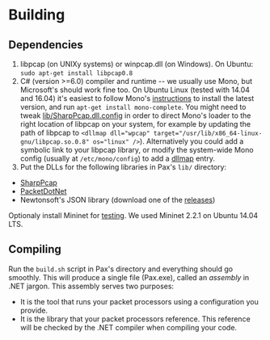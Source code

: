 # Building

## Dependencies
1. libpcap (on UNIXy systems) or winpcap.dll (on Windows).
  On Ubuntu: `sudo apt-get install libpcap0.8`
2. C# (version >=6.0) compiler and runtime -- we usually use Mono, but
  Microsoft's should work fine too.
  On Ubuntu Linux (tested with 14.04 and 16.04) it's easiest to follow Mono's
  [instructions](http://www.mono-project.com/docs/getting-started/install/linux/)
  to install the latest version, and run `apt-get install mono-complete`.
  You might need to tweak [lib/SharpPcap.dll.config](lib/SharpPcap.dll.config) in
  order to direct Mono's loader to the right location of libpcap on your system,
  for example by updating the path of libpcap to `<dllmap dll="wpcap" target="/usr/lib/x86_64-linux-gnu/libpcap.so.0.8" os="linux" />`).
  Alternatively you could add a symbolic link to your libpcap library, or modify
  the system-wide Mono config (usually at `/etc/mono/config`) to add a
  [dllmap](http://www.mono-project.com/docs/advanced/pinvoke/dllmap/) entry.
3. Put the DLLs for the following libraries in Pax's `lib/` directory:
  * [SharpPcap](https://github.com/chmorgan/sharppcap)
  * [PacketDotNet](https://github.com/chmorgan/packetnet)
  * Newtonsoft's JSON library (download one of the [releases](https://github.com/JamesNK/Newtonsoft.Json/releases))

Optionaly install Mininet for [testing](examples#testing-the-nat-with-mininet).
We used Mininet 2.2.1 on Ubuntu 14.04 LTS.


## Compiling
Run the `build.sh` script in Pax's directory and everything should go smoothly.
This will produce a single file (Pax.exe), called an *assembly* in .NET jargon.
This assembly serves two purposes:
* It is the tool that runs your packet processors using a configuration you provide.
* It is the library that your packet processors reference. This reference will be checked by the .NET compiler when compiling your code.
